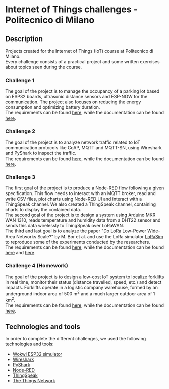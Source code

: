 # Internet of Things challenges - Politecnico di Milano 

## Description
Projects created for the Internet of Things (IoT) course at Politecnico di Milano.  
Every challenge consists of a practical project and some written exercises about topics seen during the course. 

### Challenge 1 
The goal of the project is to manage the occupancy of a parking lot based on ESP32 boards, ultrasonic distance sensors and ESP-NOW for the communication. The project also focuses on reducing the energy consumption and optimizing battery duration.  
The requirements can be found [here](https://github.com/kevinziroldi/iot-challenges/blob/main/challenge1/assignment/Challenge1.pdf), while the documentation can be found [here](https://github.com/kevinziroldi/iot-challenges/blob/main/challenge1/report-parking-lot/ReportParkingLot.pdf).

### Challenge 2
The goal of the project is to analyze network traffic related to IoT communication protocols like CoAP, MQTT and MQTT-SN, using Wireshark and PyShark to inspect the traffic.  
The requirements can be found [here](https://github.com/kevinziroldi/iot-challenges/blob/main/challenge2/assignment/Challenge2.pdf), while the documentation can be found [here](https://github.com/kevinziroldi/iot-challenges/blob/main/challenge2/packet-sniffing/PacketSniffing.pdf).

### Challenge 3 
The first goal of the project is to produce a Node-RED flow following a given specification. This flow needs to interact with an MQTT broker, read and write CSV files, plot charts using Node-RED UI and interact with a ThingSpeak channel. We also created a ThingSpeak channel, containing charts to display the contained data.  
The second goal of the project is to design a system using Arduino MKR WAN 1310,  reads temperature and humidity data from a DHT22 sensor and sends this data wirelessly to ThingSpeak over LoRaWAN.  
The third and last goal is to analyze the paper "Do LoRa Low-Power Wide-Area Networks Scale?" by M. Bor et al. and use the LoRa simulator [LoRaSim](https://www.lancaster.ac.uk/scc/sites/lora/lorasim.html) to reproduce some of the experiments conducted by the researchers.  
The requirements can be found [here](https://github.com/kevinziroldi/iot-challenges/blob/main/challenge3/assignment/Challenge3.pdf), while the documentation can be found [here](https://github.com/kevinziroldi/iot-challenges/blob/main/challenge3/NodeREDFlowReport/NodeREDFlowReport.pdf) and [here](https://github.com/kevinziroldi/iot-challenges/blob/main/challenge3/ExercisesLoRaWAN/ExercisesLoRaWAN.pdf).

### Challenge 4 (Homework)
The goal of the project is to design a low-cost IoT system to localize forklifts in real time, monitor their status (distance travelled, speed, etc.) and detect impacts. Forklifts operate in a logistic company warehouse, formed by an underground indoor area of 500 m<sup>2</sup> and a much larger outdoor area of 1 km<sup>2</sup>.  
The requirements can be found [here](https://github.com/kevinziroldi/iot-challenges/blob/main/homework/assignment/Homework.pdf), while the documentation can be found [here](https://github.com/kevinziroldi/iot-challenges/blob/main/homework/IoTSystemForklift/IoTSystemForklift.pdf).

## Technologies and tools
In order to complete the different challenges, we used the following technologies and tools:
- [Wokwi ESP32 simulator](https://wokwi.com)
- [Wireshark](https://www.wireshark.org)
- [PyShark](https://github.com/KimiNewt/pyshark/)
- [Node-RED](https://nodered.org)
- [ThingSpeak](https://thingspeak.mathworks.com)
- [The Things Network](https://www.thethingsnetwork.org)
